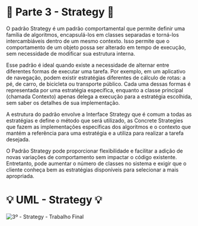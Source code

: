 # 🚀 Parte 3 - Strategy 🚀

O padrão Strategy é um padrão comportamental que permite definir uma família de algoritmos, encapsulá-los em classes separadas e torná-los intercambiáveis dentro de um mesmo contexto. Isso permite que o comportamento de um objeto possa ser alterado em tempo de execução, sem necessidade de modificar sua estrutura interna.

Esse padrão é ideal quando existe a necessidade de alternar entre diferentes formas de executar uma tarefa. Por exemplo, em um aplicativo de navegação, podem existir estratégias diferentes de cálculo de rotas: a pé, de carro, de bicicleta ou transporte público. Cada uma dessas formas é representada por uma estratégia específica, enquanto a classe principal (chamada Contexto) apenas delega a execução para a estratégia escolhida, sem saber os detalhes de sua implementação.

A estrutura do padrão envolve a Interface Strategy que é comum a todas as estratégias e define o método que será utilizado, as Concrete Strategies que fazem as implementações específicas dos algoritmos e o contexto que mantém a referência para uma estratégia e a utiliza para realizar a tarefa desejada.

O Padrão Strategy pode proporcionar flexibilidade e facilitar a adição de novas variações de comportamento sem impactar o código existente. Entretanto, pode aumentar o número de classes no sistema e exigir que o cliente conheça bem as estratégias disponíveis para selecionar a mais apropriada.

#  :bulb: UML - Strategy :bulb:
![3º - Strategy - Trabalho Final](https://github.com/user-attachments/assets/65ef3e2b-5f27-49b5-9819-d83e400cb705)
